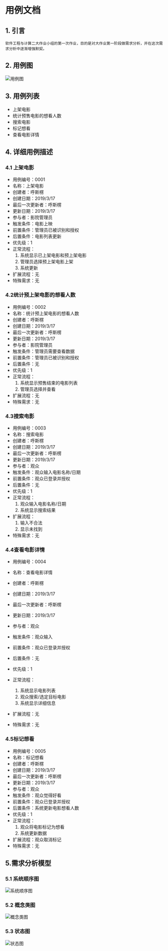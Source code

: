 # 用例文档
## 1. 引言
    软件工程与计算二大作业小组的第一次作业，目的是对大作业第一阶段做需求分析，并在这次需求分析中逐渐增强默契。
## 2. 用例图
![用例图](http://image-of-hsl.oss-cn-shenzhen.aliyuncs.com/UseCaseDiagram.jpg)
## 3. 用例列表
* 上架电影
* 统计预售电影的想看人数
* 搜索电影
* 标记想看
* 查看电影详情

## 4. 详细用例描述

### 4.1 上架电影
* 用例编号：0001
* 名称：上架电影
* 创建者：呼斯楞
* 创建日期：2019/3/17
* 最后一次更新者：呼斯楞
* 更新日期：2019/3/17
* 参与者：影院管理员
* 触发条件：电影上映
* 前置条件：管理员已被识别和授权
* 后置条件：电影列表更新
* 优先级：1
* 正常流程：
	1. 系统显示已上架电影和预上架电影
	2. 管理员选择预上架电影上架
	3. 系统更新
* 扩展流程：无
* 特殊需求：无

### 4.2统计预上架电影的想看人数
* 用例编号：0002
* 名称：统计预上架电影的想看人数
* 创建者：呼斯楞
* 创建日期：2019/3/17
* 最后一次更新者：呼斯楞
* 更新日期：2019/3/17
* 参与者：影院管理员
* 触发条件：管理员需要查看数据
* 前置条件：管理员已被识别和授权
* 后置条件：无
* 优先级：1
* 正常流程：
	1. 系统显示预售结束的电影列表
	2. 管理员选择并查看
* 扩展流程：无
* 特殊需求：无

### 4.3搜索电影
* 用例编号：0003
* 名称：搜索电影
* 创建者：呼斯楞
* 创建日期：2019/3/17
* 最后一次更新者：呼斯楞
* 更新日期：2019/3/17
* 参与者：观众
* 触发条件：观众输入电影名称/日期
* 前置条件：观众已登录并授权
* 后置条件：无
* 优先级：1
* 正常流程：
	1. 观众输入电影名称/日期
    2. 系统显示搜索结果
* 扩展流程：
	1. 输入不合法
	2. 显示未找到
* 特殊需求：无

### 4.4查看电影详情
* 用例编号：0004
* 名称：查看电影详情
* 创建者：呼斯楞
* 创建日期：2019/3/17
* 最后一次更新者：呼斯楞
* 更新日期：2019/3/17
* 参与者：观众
* 触发条件：观众输入
* 前置条件：观众已登录并授权
* 后置条件：无
* 优先级：1
* 正常流程：
	1. 系统显示电影列表
    2. 观众搜索/选定目标电影
    3. 系统显示详细信息
         
* 扩展流程：无
* 特殊需求：无

### 4.5标记想看
* 用例编号：0005
* 名称：标记想看
* 创建者：呼斯楞
* 创建日期：2019/3/17
* 最后一次更新者：呼斯楞
* 更新日期：2019/3/17
* 参与者：观众
* 触发条件：观众觉得好看
* 前置条件：观众已登录并授权
* 后置条件：系统更新电影想看人数
* 优先级：1
* 正常流程：
	1. 观众将电影标记为想看
    2. 系统更新数据
* 扩展流程：观众取消标记
* 特殊需求：无
## 5.需求分析模型
### 5.1 系统顺序图
![系统顺序图](http://image-of-hsl.oss-cn-shenzhen.aliyuncs.com/System%20sequence%20diagram.jpg)
### 5.2 概念类图
![概念类图](http://image-of-hsl.oss-cn-shenzhen.aliyuncs.com/Concept%20class%20Diagram.jpg)
### 5.3 状态图
![状态图](http://image-of-hsl.oss-cn-shenzhen.aliyuncs.com/status.jpg)